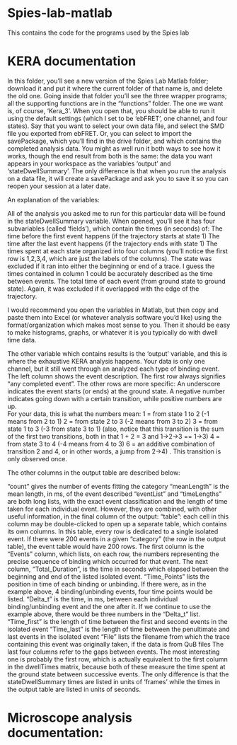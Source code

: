 # Spies-lab-matlab
This contains the code for the programs used by the Spies lab


# KERA documentation
 In this folder, you’ll see a new version of the Spies Lab Matlab folder; download it and put it where the current folder of that name is, and delete the old one.  Going inside that folder you’ll see the three wrapper programs; all the supporting functions are in the “functions” folder.  The one we want is, of course, ‘Kera_3’.  When you open that, you should be able to run it using the default settings (which I set to be ‘ebFRET’, one channel, and four states).  Say that you want to select your own data file, and select the SMD file you exported from ebFRET.  Or, you can select to import the savePackage, which you’ll find in the drive folder, and which contains the completed analysis data.  You might as well run it both ways to see how it works, though the end result from both is the same: the data you want appears in your workspace as the variables ‘output’ and ‘stateDwellSummary’.  The only difference is that when you run the analysis on a data file, it will create a savePackage and ask you to save it so you can reopen your session at a later date.  

An explanation of the variables:

All of the analysis you asked me to run for this particular data will be found in the stateDwellSummary variable.  When opened, you’ll see it has four subvariables (called ‘fields’), which contain the times (in seconds) of:
The time before the first event happens (if the trajectory starts at state 1)
The time after the last event happens (if the trajectory ends with state 1)
The times spent at each state organized into four columns (you’ll notice the first row is 1,2,3,4, which are just the labels of the columns).  The state was excluded if it ran into either the beginning or end of a trace.  I guess the times contained in column 1 could be accurately described as the time between events.
The total time of each event (from ground state to ground state).  Again, it was excluded if it overlapped with the edge of the trajectory.  

I would recommend you open the variables in Matlab, but then copy and paste them into Excel (or whatever analysis software you’d like) using the format/organization which makes most sense to you.  Then it should be easy to make histograms, graphs, or whatever it is you typically do with dwell time data.  

The other variable which contains results is the ‘output’ variable, and this is where the exhaustive KERA analysis happens.  Your data is only one channel, but it still went through an analyzed each type of binding event.  The left column shows the event description.  The first row always signifies “any completed event”.  The other rows are more specific:
An underscore indicates the event starts (or ends) at the ground state.
A negative number indicates going down with a certain transition, while positive numbers are up.  
For your data, this is what the numbers mean:
1 = from state 1 to 2 (-1 means from 2 to 1)
2 = from state 2 to 3 (-2 means from 3 to 2)
3 = from state 1 to 3 (-3 from state 3 to 1) (also, notice that this transition is the sum of the first two transitions, both in that 1 + 2 = 3 and 1→2→3 == 1→3)
4 = from state 3 to 4 (-4 means from 4 to 3)
6 = an additive combination of transition 2 and 4, or in other words, a jump from 2→4) .  This transition is only observed once.  

The other columns in the output table are described below:

 
“count” gives the number of events fitting the category
 “meanLength” is the mean length, in ms, of the event described
“eventList” and “timeLengths” are both long lists, with the exact event classification and the length of time taken for each individual event.  However, they are combined, with other useful information, in the final column of the output:
“table”: each cell in this column may be double-clicked to open up a separate table, which contains its own columns. 
In this table, every row is dedicated to a single isolated event.  If there were 200 events in a given “category” (the row in the output table), the event table would have 200 rows.
The first column is the “Events” column, which lists, on each row, the numbers representing the precise sequence of binding which occurred for that event. 
The next column, “Total_Duration”, is the time in seconds which elapsed between the beginning and end of the listed isolated event. 
“Time_Points” lists the position in time of each binding or unbinding.  If there were, as in the example above, 4 binding/unbinding events, four time points would be listed.
“Delta_t” is the time, in ms, between each individual binding/unbinding event and the one after it.   If we continue to use the example above, there would be three numbers in the “Delta_t” list.
“Time_first” is the length of time between the first and second events in the isolated event
“Time_last” is the length of time between the penultimate and last events in the isolated event
“File” lists the filename from which the trace containing this event was originally taken, if the data is from QuB files
The last four columns refer to the gaps between events.  The most interesting one is probably the first row, which is actually equivalent to the first column in the dwellTimes matrix, because both of these measure the time spent at the ground state between successive events.  The only difference is that the stateDwellSummary times are listed in units of ‘frames’ while the times in the output table are listed in units of seconds.  


# Microscope analysis documentation:

